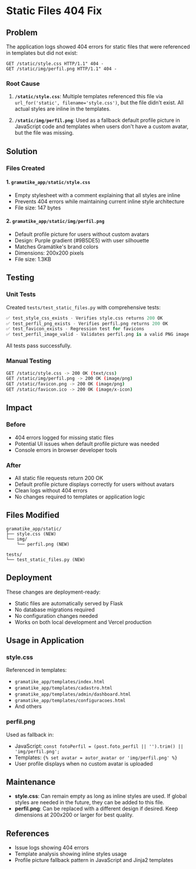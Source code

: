 # Static Files 404 Fix

## Problem

The application logs showed 404 errors for static files that were referenced in templates but did not exist:

```
GET /static/style.css HTTP/1.1" 404 -
GET /static/img/perfil.png HTTP/1.1" 404 -
```

### Root Cause

1. **`/static/style.css`**: Multiple templates referenced this file via `url_for('static', filename='style.css')`, but the file didn't exist. All actual styles are inline in the templates.

2. **`/static/img/perfil.png`**: Used as a fallback default profile picture in JavaScript code and templates when users don't have a custom avatar, but the file was missing.

## Solution

### Files Created

#### 1. `gramatike_app/static/style.css`
- Empty stylesheet with a comment explaining that all styles are inline
- Prevents 404 errors while maintaining current inline style architecture
- File size: 147 bytes

#### 2. `gramatike_app/static/img/perfil.png`
- Default profile picture for users without custom avatars
- Design: Purple gradient (#9B5DE5) with user silhouette
- Matches Gramátike's brand colors
- Dimensions: 200x200 pixels
- File size: 1.3KB

## Testing

### Unit Tests
Created `tests/test_static_files.py` with comprehensive tests:

```python
✅ test_style_css_exists - Verifies style.css returns 200 OK
✅ test_perfil_png_exists - Verifies perfil.png returns 200 OK  
✅ test_favicon_exists - Regression test for favicons
✅ test_perfil_image_valid - Validates perfil.png is a valid PNG image
```

All tests pass successfully.

### Manual Testing

```bash
GET /static/style.css -> 200 OK (text/css)
GET /static/img/perfil.png -> 200 OK (image/png)
GET /static/favicon.png -> 200 OK (image/png)
GET /static/favicon.ico -> 200 OK (image/x-icon)
```

## Impact

### Before
- 404 errors logged for missing static files
- Potential UI issues when default profile picture was needed
- Console errors in browser developer tools

### After
- All static file requests return 200 OK
- Default profile picture displays correctly for users without avatars
- Clean logs without 404 errors
- No changes required to templates or application logic

## Files Modified

```
gramatike_app/static/
├── style.css (NEW)
└── img/
    └── perfil.png (NEW)

tests/
└── test_static_files.py (NEW)
```

## Deployment

These changes are deployment-ready:
- Static files are automatically served by Flask
- No database migrations required
- No configuration changes needed
- Works on both local development and Vercel production

## Usage in Application

### style.css
Referenced in templates:
- `gramatike_app/templates/index.html`
- `gramatike_app/templates/cadastro.html`
- `gramatike_app/templates/admin/dashboard.html`
- `gramatike_app/templates/configuracoes.html`
- And others

### perfil.png
Used as fallback in:
- JavaScript: `const fotoPerfil = (post.foto_perfil || '').trim() || 'img/perfil.png';`
- Templates: `{% set avatar = autor_avatar or 'img/perfil.png' %}`
- User profile displays when no custom avatar is uploaded

## Maintenance

- **style.css**: Can remain empty as long as inline styles are used. If global styles are needed in the future, they can be added to this file.
- **perfil.png**: Can be replaced with a different design if desired. Keep dimensions at 200x200 or larger for best quality.

## References

- Issue logs showing 404 errors
- Template analysis showing inline styles usage
- Profile picture fallback pattern in JavaScript and Jinja2 templates
